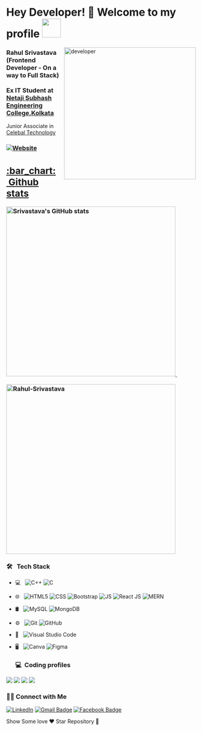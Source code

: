 ### <h1>Hey Developer! 👋 Welcome to my profile <img src="https://pa1.narvii.com/6589/11c263db9cfa152143ba291fb4ad95491b2248ab_hq.gif" width="50"> </h1>

<img width="350" align="right" alt="developer" src="https://www.venuexplorer.com.sg/uploads/Working%20in%20progresss.gif"/>


<h3><b>Rahul Srivastava (Frontend Developer - On a way to Full Stack) </b><br/><br/>
Ex IT Student at <a href="https://www.nsec.ac.in/">Netaji Subhash Engineering College,Kolkata</a></h3>
Junior Associate in <a href="https:https://celebaltech.com/">Celebal Technology</a><h3/>

<a href="https://rahulsrivastava-dev.netlify.app/" target="_blank"><img alt="Website" src="https://img.shields.io/badge/Website-www.rahul.sr-red?style=flat&logo=google-chrome">
  
  <h2 align="">:bar_chart: &nbsp;Github stats </h2>
  <a href="https://github.com/rahulsrivastava1">
 <img align="" src="https://github-readme-stats.vercel.app/api?username=rahulsrivastava1&show_icons=true&theme=contrast_height=27" width="450" alt="Srivastava's GitHub stats"/>
</a>
  &nbsp;
  &nbsp;
  <br/>
  <p align=""><img align="center" width="450" src="https://github-readme-streak-stats.herokuapp.com/?user=rahulsrivastava1&theme=contrast" alt="Rahul-Srivastava" /></p>

  <h3> 🛠 &nbsp; Tech Stack</h3>

- 💻 &nbsp;
  ![C++](https://img.shields.io/badge/-C++-333333?style=flat&logo=C%2B%2B&logoColor=00599C)
  ![C](https://img.shields.io/badge/-C-333333?style=flag&logo=C)
- 🌐 &nbsp;
  ![HTML5](https://img.shields.io/badge/-HTML5-333333?style=flat&logo=HTML5)
  ![CSS](https://img.shields.io/badge/-CSS-333333?style=flat&logo=CSS3&logoColor=1572B6)
  ![Bootstrap](https://img.shields.io/badge/-Bootstrap-333333?style=flat&logo=bootstrap&logoColor=563D7C)
  ![JS](https://img.shields.io/badge/-JS-333333?style=flat&logo=CSS3&logoColor=1572B6)
  ![React JS](https://img.shields.io/badge/-ReactJS-333333?style=flat&logo=React)
  ![MERN](https://img.shields.io/badge/-MERN-333333?style=flat&logo=mern)
-  🛢 &nbsp;
  ![MySQL](https://img.shields.io/badge/-MySQL-333333?style=flat&logo=mysql)
  ![MongoDB](http://img.shields.io/badge/-MongoDB-333333?style=flat&logo=mongodb)
- ⚙️ &nbsp;
  ![Git](https://img.shields.io/badge/-Git-333333?style=flat&logo=git)
  ![GitHub](https://img.shields.io/badge/-GitHub-333333?style=flat&logo=github)
- 🔧 &nbsp;
  ![Visual Studio Code](https://img.shields.io/badge/-Visual%20Studio%20Code-333333?style=flat&logo=visual-studio-code&logoColor=007ACC)
- 🖥 &nbsp;
  ![Canva](https://img.shields.io/badge/-Canva-333333?style=flat&logo=canva)
  ![Figma](https://img.shields.io/badge/-Figma-333333?style=flat&logo=figma)
  
  <h3> 💻 &nbsp;Coding profiles </h3>

[![](https://img.shields.io/badge/HackerRank-srivastavar433-red)](https://www.hackerrank.com/srivastavar433)
[![](https://img.shields.io/badge/Codechef-rahulsrivasta1-yellow)](https://www.codechef.com/users/rahulsrivasta1)
[![](https://img.shields.io/badge/GeeksForGeeks-srivastavar433-purple)](https://auth.geeksforgeeks.org/user/srivastavar433/profile)
[![](https://img.shields.io/badge/LeetCode-rahulsrivastava1-blue)](https://leetcode.com/rahulsrivastava1/)


<h3> 🤝🏻 Connect with Me </h3>
  
<a href="https://www.linkedin.com/in/rahul-srivastava-882180191/" target="_blank"><img src="https://img.shields.io/badge/LinkedIn-%230077B5.svg?&style=flat-square&logo=linkedin&logoColor=white" alt="LinkedIn"></a>
[![Gmail Badge](https://img.shields.io/badge/-Gmail-c14438?style=flat-square&logo=Gmail&logoColor=white&link=mailto:srivastavar433@gmail.com)](mailto:srivastavar433@gmail.com)
[![Facebook Badge](https://img.shields.io/badge/-Facebook-3b5998?style=flat-square&labelColor=3b5998&logo=facebook&logoColor=white&link=https://https://www.facebook.com/rahul.raja.srivastava)](https://www.facebook.com/rahul.raja.srivastava)
  
 Show Some love ❤️
 Star Repository 🌟
  
  
